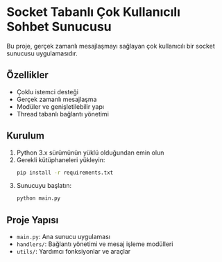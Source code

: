 # Socket Tabanlı Çok Kullanıcılı Sohbet Sunucusu

Bu proje, gerçek zamanlı mesajlaşmayı sağlayan çok kullanıcılı bir socket sunucusu uygulamasıdır.

## Özellikler

- Çoklu istemci desteği
- Gerçek zamanlı mesajlaşma
- Modüler ve genişletilebilir yapı
- Thread tabanlı bağlantı yönetimi

## Kurulum

1. Python 3.x sürümünün yüklü olduğundan emin olun
2. Gerekli kütüphaneleri yükleyin:
   ```bash
   pip install -r requirements.txt
   ```
3. Sunucuyu başlatın:
   ```bash
   python main.py
   ```

## Proje Yapısı

- `main.py`: Ana sunucu uygulaması
- `handlers/`: Bağlantı yönetimi ve mesaj işleme modülleri
- `utils/`: Yardımcı fonksiyonlar ve araçlar
